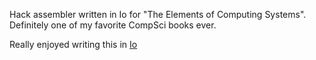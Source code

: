 Hack assembler written in Io for "The Elements of Computing Systems". Definitely one of my favorite CompSci books ever.

Really enjoyed writing this in [Io](https://iolanguage.org)
